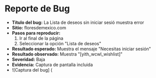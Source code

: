 # Reporte de Bug

- **Título del bug:** La Lista de deseos sin iniciar sesió muestra error
- **Sitio:** floresdemexico.com
- **Pasos para reproducir:**
  1. Ir al final de la página
  2. Seleccionar la opción "Lista de deseos"
- **Resultado esperado:** Muestra el mensaje "Necesitas iniciar sesión"
- **Resultado observado:** Muestra "[yith_wcwl_wishlist]"
- **Severidad:** Baja
- **Evidencia:** Captura de pantalla incluida
- ![Captura del bug] (
